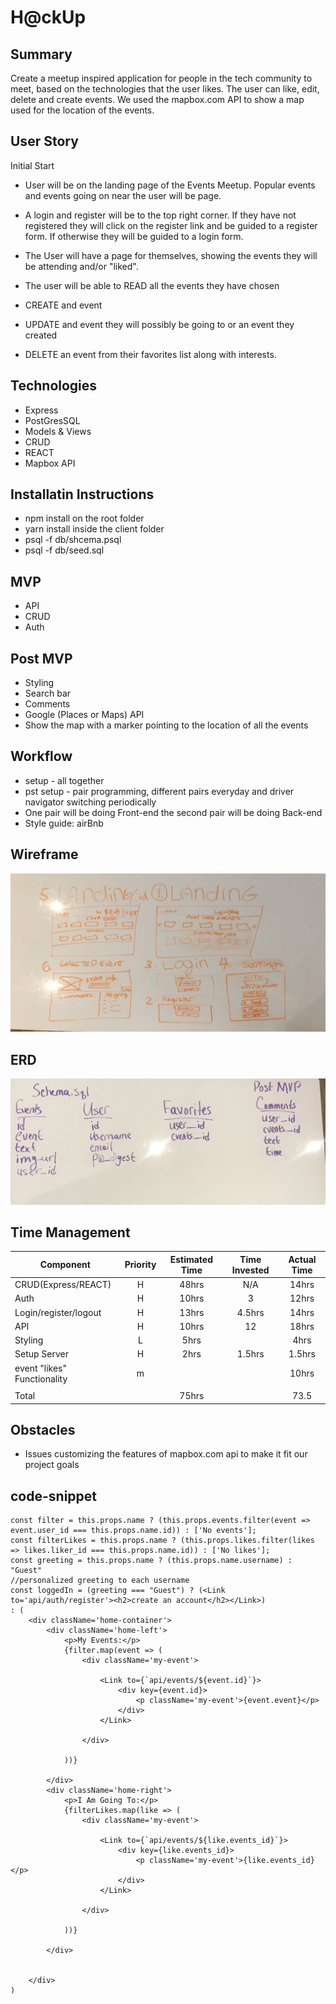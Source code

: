 # H@ckUp

## Summary
Create a meetup inspired application for people in the tech community to meet, based on the
technologies that the user likes. The user can like, edit, delete and create events.
We used the mapbox.com API to show a map used for the location of the events.

## User Story
Initial Start
- User will be on the landing page of the Events Meetup. Popular events and events going on near the user will be page.

- A login and register will be to the top right corner. If they have not registered they will click on the register link and be guided to a register form. If otherwise they will be guided to a login form.

- The User will have a page for themselves, showing the events they will be attending and/or "liked".

- The user will be able to READ all the events they have chosen
- CREATE and event
- UPDATE and event they will possibly be going to or an event they created
- DELETE an event from their favorites list along with interests.

## Technologies
- Express
- PostGresSQL
- Models & Views
- CRUD
- REACT
- Mapbox API

## Installatin Instructions
- npm install on the root folder
- yarn install inside the client folder
- psql -f db/shcema.psql
- psql -f db/seed.sql

## MVP
- API
- CRUD
- Auth

## Post MVP
- Styling
- Search bar
- Comments
- Google (Places or Maps) API
- Show the map with a marker pointing to the location of all the events

## Workflow
- setup - all together
- pst setup - pair programming, different pairs everyday and driver navigator switching periodically
- One pair will be doing Front-end the second pair will be doing Back-end
- Style guide: airBnb

## Wireframe
<img src="wireframe.jpg" />

## ERD
<img src="ERD_wireframe.jpg"/>

## Time Management
| Component | Priority | Estimated Time | Time Invested | Actual Time |
| --- | :---: |  :---: | :---: | :---: |
| CRUD(Express/REACT) | H | 48hrs | N/A | 14hrs |
| Auth | H | 10hrs| 3 | 12hrs |
| Login/register/logout | H | 13hrs | 4.5hrs | 14hrs |
| API | H | 10hrs| 12 | 18hrs |
| Styling | L | 5hrs|  | 4hrs |
| Setup Server | H | 2hrs| 1.5hrs | 1.5hrs |
| event "likes" Functionality | m | |  | 10hrs |
|  |  | |  |  |
| Total |  | 75hrs |  | 73.5 |

## Obstacles
- Issues customizing the features of mapbox.com api  to make it fit our project goals

## code-snippet
```
const filter = this.props.name ? (this.props.events.filter(event => event.user_id === this.props.name.id)) : ['No events'];
const filterLikes = this.props.name ? (this.props.likes.filter(likes => likes.liker_id === this.props.name.id)) : ['No likes'];
const greeting = this.props.name ? (this.props.name.username) : "Guest"
//personalized greeting to each username
const loggedIn = (greeting === "Guest") ? (<Link to='api/auth/register'><h2>create an account</h2></Link>)
: (
	<div className='home-container'>
		<div className='home-left'>
			<p>My Events:</p>
			{filter.map(event => (
				<div className='my-event'>

					<Link to={`api/events/${event.id}`}>
						<div key={event.id}>
							<p className='my-event'>{event.event}</p>
						</div>
					</Link>

				</div>

			))}

		</div>
		<div className='home-right'>
			<p>I Am Going To:</p>
			{filterLikes.map(like => (
				<div className='my-event'>

					<Link to={`api/events/${like.events_id}`}>
						<div key={like.events_id}>
							<p className='my-event'>{like.events_id}</p>
						</div>
					</Link>

				</div>

			))}

		</div>


	</div>
)
```
